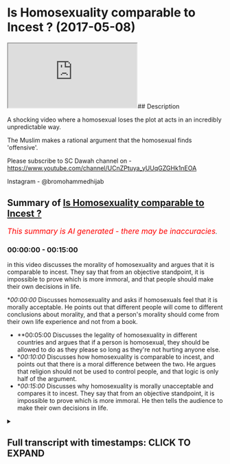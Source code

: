 # Is Homosexuality comparable to Incest ? (2017-05-08)

<iframe loading='lazy' src='https://www.youtube.com/embed/wPR8dUCgoIM'></iframe>## Description

A shocking video where a homosexual loses the plot at acts in an incredibly unpredictable way. 

The Muslim makes a rational argument that the homosexual finds 'offensive'.

Please subscribe to SC Dawah channel on -
 https://www.youtube.com/channel/UCnZPtuya_yUUqGZGHk1nEOA


Instagram - @bromohammedhijab

## Summary of [Is Homosexuality comparable to Incest ?](https://www.youtube.com/watch?v=wPR8dUCgoIM)


*<span style="color:red; font-size:125%">This summary is AI generated - there may be inaccuracies</span>. [](/)*

### <a onclick="modifyYTiframeseektime('0')">00:00:00</a> - <a onclick="modifyYTiframeseektime('900')">00:15:00</a>

in this video discusses the morality of homosexuality and argues that it is comparable to incest. They say that from an objective standpoint, it is impossible to prove which is more immoral, and that people should make their own decisions in life.

**<a onclick="modifyYTiframeseektime('0')">00:00:00</a>* Discusses homosexuality and asks if homosexuals feel that it is morally acceptable. He points out that different people will come to different conclusions about morality, and that a person's morality should come from their own life experience and not from a book.
* **<a onclick="modifyYTiframeseektime('300')">00:05:00</a> Discusses the legality of homosexuality in different countries and argues that if a person is homosexual, they should be allowed to do as they please so long as they're not hurting anyone else.
* **<a onclick="modifyYTiframeseektime('600')">00:10:00</a>* Discusses how homosexuality is comparable to incest, and points out that there is a moral difference between the two. He argues that religion should not be used to control people, and that logic is only half of the argument.
* **<a onclick="modifyYTiframeseektime('900')">00:15:00</a>* Discusses why homosexuality is morally unacceptable and compares it to incest. They say that from an objective standpoint, it is impossible to prove which is more immoral. He then tells the audience to make their own decisions in life.

<details><summary><h2>Full transcript with timestamps: CLICK TO EXPAND</h2></summary>

<a onclick="modifyYTiframeseektime('0')">0:00:00</a> basically before we start let me just  
<a onclick="modifyYTiframeseektime('3')">0:00:03</a> introduce it to a slammer  
<a onclick="modifyYTiframeseektime('4')">0:00:04</a> it's LOM as a religion here whereby I  
<a onclick="modifyYTiframeseektime('8')">0:00:08</a> use me here if someone's a religion well  
<a onclick="modifyYTiframeseektime('13')">0:00:13</a> we believe the one God one God worthy of  
<a onclick="modifyYTiframeseektime('16')">0:00:16</a> worship all right one God worthy of  
<a onclick="modifyYTiframeseektime('19')">0:00:19</a> worship yeah yeah oh yeah one God worthy  
<a onclick="modifyYTiframeseektime('26')">0:00:26</a> of worship we believe look this is what  
<a onclick="modifyYTiframeseektime('30')">0:00:30</a> we believe there's a verse in the Quran  
<a onclick="modifyYTiframeseektime('31')">0:00:31</a> I want to introduce you to it ya know  
<a onclick="modifyYTiframeseektime('33')">0:00:33</a> see what not to like no there's a verse  
<a onclick="modifyYTiframeseektime('36')">0:00:36</a> I figured Saturday night verse 29 it  
<a onclick="modifyYTiframeseektime('40')">0:00:40</a> says but of Allah whom a solemn Roger  
<a onclick="modifyYTiframeseektime('43')">0:00:43</a> une fille Shura cap water shake it  
<a onclick="modifyYTiframeseektime('46')">0:00:46</a> sooner or later version basically says  
<a onclick="modifyYTiframeseektime('48')">0:00:48</a> that God has preferred a parable yeah of  
<a onclick="modifyYTiframeseektime('51')">0:00:51</a> a man who has many slave owners and  
<a onclick="modifyYTiframeseektime('55')">0:00:55</a> another man who has only one slave owner  
<a onclick="modifyYTiframeseektime('58')">0:00:58</a> and then he said hey Lester really  
<a onclick="modifyYTiframeseektime('60')">0:01:00</a> metella are they the same  
<a onclick="modifyYTiframeseektime('61')">0:01:01</a> yeah now the plane is do you know those  
<a onclick="modifyYTiframeseektime('65')">0:01:05</a> a philosopher his name is Rosario he  
<a onclick="modifyYTiframeseektime('66')">0:01:06</a> said man is bloom free for everywhere in  
<a onclick="modifyYTiframeseektime('69')">0:01:09</a> Chains man is going to bed one change  
<a onclick="modifyYTiframeseektime('71')">0:01:11</a> the idea is this the idea is that we as  
<a onclick="modifyYTiframeseektime('74')">0:01:14</a> Muslims we believe that you are going to  
<a onclick="modifyYTiframeseektime('76')">0:01:16</a> be a slave to something in this world  
<a onclick="modifyYTiframeseektime('78')">0:01:18</a> yes  
<a onclick="modifyYTiframeseektime('79')">0:01:19</a> you're going to either be a slave to  
<a onclick="modifyYTiframeseektime('80')">0:01:20</a> social expectations that you've chosen  
<a onclick="modifyYTiframeseektime('83')">0:01:23</a> your China it's a good way of putting it  
<a onclick="modifyYTiframeseektime('87')">0:01:27</a> so we say look let us choose who we  
<a onclick="modifyYTiframeseektime('90')">0:01:30</a> should be basically submissive to or  
<a onclick="modifyYTiframeseektime('93')">0:01:33</a> what we should be submissive to and in  
<a onclick="modifyYTiframeseektime('94')">0:01:34</a> our conceptual conceptualization we say  
<a onclick="modifyYTiframeseektime('97')">0:01:37</a> that the most appropriate thing for us  
<a onclick="modifyYTiframeseektime('99')">0:01:39</a> to submit to is the one who created  
<a onclick="modifyYTiframeseektime('101')">0:01:41</a> everything the one who knows everything  
<a onclick="modifyYTiframeseektime('103')">0:01:43</a> the one who's all aware of everything  
<a onclick="modifyYTiframeseektime('105')">0:01:45</a> and that is for us God so that's why the  
<a onclick="modifyYTiframeseektime('108')">0:01:48</a> Quran giving anyone in this entire  
<a onclick="modifyYTiframeseektime('110')">0:01:50</a> square  
<a onclick="modifyYTiframeseektime('112')">0:01:52</a> yes okay so in that case because oh  
<a onclick="modifyYTiframeseektime('114')">0:01:54</a> really so do you accept do you accept  
<a onclick="modifyYTiframeseektime('117')">0:01:57</a> that the scientists think there's like a  
<a onclick="modifyYTiframeseektime('119')">0:01:59</a> electronic that's some kind of magnetic  
<a onclick="modifyYTiframeseektime('122')">0:02:02</a> thing going on and that's God even  
<a onclick="modifyYTiframeseektime('124')">0:02:04</a> science so everybody agrees yeah no I'm  
<a onclick="modifyYTiframeseektime('128')">0:02:08</a> with you oh that's good we'll put in it  
<a onclick="modifyYTiframeseektime('129')">0:02:09</a> but I just want to say - I want to put  
<a onclick="modifyYTiframeseektime('130')">0:02:10</a> the student ma'am so for me like if you  
<a onclick="modifyYTiframeseektime('133')">0:02:13</a> ask me about my morality where do I get  
<a onclick="modifyYTiframeseektime('135')">0:02:15</a> my own morality  
<a onclick="modifyYTiframeseektime('135')">0:02:15</a> ya know but if you do I'll say look  
<a onclick="modifyYTiframeseektime('139')">0:02:19</a> there's a there's a rationality behind  
<a onclick="modifyYTiframeseektime('140')">0:02:20</a> the rally  
<a onclick="modifyYTiframeseektime('141')">0:02:21</a> so the rationality for us is okay we  
<a onclick="modifyYTiframeseektime('143')">0:02:23</a> believe that God created the universe  
<a onclick="modifyYTiframeseektime('145')">0:02:25</a> yeah now he is all-knowing we'll hearing  
<a onclick="modifyYTiframeseektime('148')">0:02:28</a> a little powerful and as an extension of  
<a onclick="modifyYTiframeseektime('150')">0:02:30</a> that he sent messengers to certain  
<a onclick="modifyYTiframeseektime('152')">0:02:32</a> people's in certain plants and  
<a onclick="modifyYTiframeseektime('154')">0:02:34</a> messengers came to people in certain  
<a onclick="modifyYTiframeseektime('156')">0:02:36</a> people certain times at different times  
<a onclick="modifyYTiframeseektime('158')">0:02:38</a> yeah and the final that we believe is  
<a onclick="modifyYTiframeseektime('160')">0:02:40</a> the Prophet Muhammad you came for  
<a onclick="modifyYTiframeseektime('161')">0:02:41</a> everything would be right  
<a onclick="modifyYTiframeseektime('163')">0:02:43</a> those messengers yeah so basically  
<a onclick="modifyYTiframeseektime('166')">0:02:46</a> whether what they have with them are two  
<a onclick="modifyYTiframeseektime('168')">0:02:48</a> things the message in the miracle the  
<a onclick="modifyYTiframeseektime('170')">0:02:50</a> message being from God which is to  
<a onclick="modifyYTiframeseektime('172')">0:02:52</a> believe in a worship and only one God  
<a onclick="modifyYTiframeseektime('174')">0:02:54</a> submit yourself to one God rather than  
<a onclick="modifyYTiframeseektime('176')">0:02:56</a> submitting yourself to aspects of the  
<a onclick="modifyYTiframeseektime('177')">0:02:57</a> creation and the miracle is the Quran  
<a onclick="modifyYTiframeseektime('180')">0:03:00</a> itself and it has a way of basically  
<a onclick="modifyYTiframeseektime('182')">0:03:02</a> proving itself okay good point so having  
<a onclick="modifyYTiframeseektime('188')">0:03:08</a> said that Oscars a homosexual yeah I  
<a onclick="modifyYTiframeseektime('190')">0:03:10</a> want to ask as a homosexual do you feel  
<a onclick="modifyYTiframeseektime('195')">0:03:15</a> it's basically in your opinion it's it's  
<a onclick="modifyYTiframeseektime('198')">0:03:18</a> your right jewy it's absolutely fine  
<a onclick="modifyYTiframeseektime('201')">0:03:21</a> morally acceptable for you to be  
<a onclick="modifyYTiframeseektime('202')">0:03:22</a> homosexual in the sense that my national  
<a onclick="modifyYTiframeseektime('205')">0:03:25</a> urge okay thank you all right yeah okay  
<a onclick="modifyYTiframeseektime('209')">0:03:29</a> I wanted to ask you a question there  
<a onclick="modifyYTiframeseektime('211')">0:03:31</a> yeah do you assert that everything that  
<a onclick="modifyYTiframeseektime('214')">0:03:34</a> you believe and feel from nature  
<a onclick="modifyYTiframeseektime('216')">0:03:36</a> you should enact depending on what how  
<a onclick="modifyYTiframeseektime('220')">0:03:40</a> you feel depending on your own  
<a onclick="modifyYTiframeseektime('223')">0:03:43</a> morality that you have available decide  
<a onclick="modifyYTiframeseektime('226')">0:03:46</a> the course of your lifetime supporting  
<a onclick="modifyYTiframeseektime('228')">0:03:48</a> with your own experiences and your own  
<a onclick="modifyYTiframeseektime('230')">0:03:50</a> destiny based on your own and what  
<a onclick="modifyYTiframeseektime('232')">0:03:52</a> you're here to do and that all of us are  
<a onclick="modifyYTiframeseektime('234')">0:03:54</a> here to do something different we're all  
<a onclick="modifyYTiframeseektime('235')">0:03:55</a> here to develop in a soul a different  
<a onclick="modifyYTiframeseektime('237')">0:03:57</a> way but religion to shut that down and  
<a onclick="modifyYTiframeseektime('238')">0:03:58</a> makes you all the same I don't believe  
<a onclick="modifyYTiframeseektime('240')">0:04:00</a> that no I'm with you but John I put this  
<a onclick="modifyYTiframeseektime('243')">0:04:03</a> on you because I think your voice is  
<a onclick="modifyYTiframeseektime('245')">0:04:05</a> thought on my website no I don't like  
<a onclick="modifyYTiframeseektime('249')">0:04:09</a> you you believe that yeah but the  
<a onclick="modifyYTiframeseektime('251')">0:04:11</a> question I asked you was you said it was  
<a onclick="modifyYTiframeseektime('252')">0:04:12</a> my network to be homosexual I mean I do  
<a onclick="modifyYTiframeseektime('255')">0:04:15</a> believe that I'm not saying that you  
<a onclick="modifyYTiframeseektime('257')">0:04:17</a> shouldn't know one thing I Fisher the  
<a onclick="modifyYTiframeseektime('261')">0:04:21</a> first Pinilla do you believe that as you  
<a onclick="modifyYTiframeseektime('263')">0:04:23</a> connect with my life I think we have  
<a onclick="modifyYTiframeseektime('264')">0:04:24</a> there should be able to adapt well most  
<a onclick="modifyYTiframeseektime('267')">0:04:27</a> of them because you have an urge to eat  
<a onclick="modifyYTiframeseektime('269')">0:04:29</a> to [ __ ] for sleep to park so most of  
<a onclick="modifyYTiframeseektime('272')">0:04:32</a> them yes I would agree sir all right  
<a onclick="modifyYTiframeseektime('274')">0:04:34</a> what about you what about you all of  
<a onclick="modifyYTiframeseektime('275')">0:04:35</a> them I wish you would do not sir  
<a onclick="modifyYTiframeseektime('278')">0:04:38</a> okay does that go fight for my morality  
<a onclick="modifyYTiframeseektime('280')">0:04:40</a> the one thing so from what did you get  
<a onclick="modifyYTiframeseektime('282')">0:04:42</a> your morality from your own life  
<a onclick="modifyYTiframeseektime('283')">0:04:43</a> experience or did you get it from the  
<a onclick="modifyYTiframeseektime('285')">0:04:45</a> book look well I think that's crap it  
<a onclick="modifyYTiframeseektime('287')">0:04:47</a> you have to get it from life okay why  
<a onclick="modifyYTiframeseektime('289')">0:04:49</a> don't kill because that's what we've got  
<a onclick="modifyYTiframeseektime('291')">0:04:51</a> to go on got to go you can have guidance  
<a onclick="modifyYTiframeseektime('294')">0:04:54</a> you can have guidance really but if you  
<a onclick="modifyYTiframeseektime('296')">0:04:56</a> don't develop it to your own experiences  
<a onclick="modifyYTiframeseektime('297')">0:04:57</a> and your own vision and your own path  
<a onclick="modifyYTiframeseektime('300')">0:05:00</a> life and everything else  
<a onclick="modifyYTiframeseektime('301')">0:05:01</a> what's the point of it well as you had  
<a onclick="modifyYTiframeseektime('303')">0:05:03</a> to have it I'm not going on chemically  
<a onclick="modifyYTiframeseektime('305')">0:05:05</a> you can call me well your life because  
<a onclick="modifyYTiframeseektime('309')">0:05:09</a> how call you done yet there you go  
<a onclick="modifyYTiframeseektime('311')">0:05:11</a> John the Baptist you go okay John Joyce  
<a onclick="modifyYTiframeseektime('314')">0:05:14</a> Jesus high five ah Piper Coverstone 0.1  
<a onclick="modifyYTiframeseektime('321')">0:05:21</a> 0.1 the circle I was a jerk yeah thank  
<a onclick="modifyYTiframeseektime('326')">0:05:26</a> you  
<a onclick="modifyYTiframeseektime('326')">0:05:26</a> oh so basically more common ways to  
<a onclick="modifyYTiframeseektime('332')">0:05:32</a> coming into your mouth your question  
<a onclick="modifyYTiframeseektime('333')">0:05:33</a> all right in also so sorry my question  
<a onclick="modifyYTiframeseektime('337')">0:05:37</a> is fit forward then someone had wished I  
<a onclick="modifyYTiframeseektime('339')">0:05:39</a> would say take someone happening right  
<a onclick="modifyYTiframeseektime('340')">0:05:40</a> now to be incestual your conceptualize  
<a onclick="modifyYTiframeseektime('347')">0:05:47</a> yeah well they have to shake themselves  
<a onclick="modifyYTiframeseektime('349')">0:05:49</a> and find out in my police say they'd  
<a onclick="modifyYTiframeseektime('351')">0:05:51</a> have to check themselves if they could  
<a onclick="modifyYTiframeseektime('353')">0:05:53</a> stop that urgent and really truly find  
<a onclick="modifyYTiframeseektime('356')">0:05:56</a> out where that came from because it  
<a onclick="modifyYTiframeseektime('357')">0:05:57</a> often comes from then having incestual  
<a onclick="modifyYTiframeseektime('360')">0:06:00</a> stuff happening in their path so that's  
<a onclick="modifyYTiframeseektime('364')">0:06:04</a> where you're saying that because I'm  
<a onclick="modifyYTiframeseektime('366')">0:06:06</a> homosexual that I've had some homosexual  
<a onclick="modifyYTiframeseektime('368')">0:06:08</a> thing happen to me in the past so that  
<a onclick="modifyYTiframeseektime('370')">0:06:10</a> bla bla bla some there's a lot of  
<a onclick="modifyYTiframeseektime('372')">0:06:12</a> different reasons why people are  
<a onclick="modifyYTiframeseektime('373')">0:06:13</a> homosexual ask about you know oh yeah go  
<a onclick="modifyYTiframeseektime('376')">0:06:16</a> someone has a genetic urge yeah yeah to  
<a onclick="modifyYTiframeseektime('380')">0:06:20</a> be incestuous yeah should they be  
<a onclick="modifyYTiframeseektime('382')">0:06:22</a> allowed to elect well that's not for me  
<a onclick="modifyYTiframeseektime('384')">0:06:24</a> to decide that's for them to decide okay  
<a onclick="modifyYTiframeseektime('386')">0:06:26</a> not for you to decide or me no no it's  
<a onclick="modifyYTiframeseektime('388')">0:06:28</a> not for me to do anything as for them to  
<a onclick="modifyYTiframeseektime('390')">0:06:30</a> sort it out  
<a onclick="modifyYTiframeseektime('390')">0:06:30</a> not for me yeah that's not none of my  
<a onclick="modifyYTiframeseektime('394')">0:06:34</a> business I don't know them so now in my  
<a onclick="modifyYTiframeseektime('396')">0:06:36</a> house if there's a crime going on again  
<a onclick="modifyYTiframeseektime('399')">0:06:39</a> if someone's been broken the law of the  
<a onclick="modifyYTiframeseektime('401')">0:06:41</a> land then obviously it's a crime that's  
<a onclick="modifyYTiframeseektime('403')">0:06:43</a> the climate it's not really what it is  
<a onclick="modifyYTiframeseektime('405')">0:06:45</a> yeah so you it's not allowed so you'd  
<a onclick="modifyYTiframeseektime('407')">0:06:47</a> get you know you get the police involved  
<a onclick="modifyYTiframeseektime('409')">0:06:49</a> which is probably if it's not allowed to  
<a onclick="modifyYTiframeseektime('411')">0:06:51</a> happen it's probably right okay so  
<a onclick="modifyYTiframeseektime('413')">0:06:53</a> you're saying is you shouldn't be  
<a onclick="modifyYTiframeseektime('414')">0:06:54</a> allowed to have a little well I'm not  
<a onclick="modifyYTiframeseektime('415')">0:06:55</a> I'm not saying anything I'm just  
<a onclick="modifyYTiframeseektime('416')">0:06:56</a> pointing out that the law says that it's  
<a onclick="modifyYTiframeseektime('419')">0:06:59</a> illegal okay so they'll also look  
<a onclick="modifyYTiframeseektime('420')">0:07:00</a> illegal  
<a onclick="modifyYTiframeseektime('421')">0:07:01</a> so our mother and a family relationship  
<a onclick="modifyYTiframeseektime('423')">0:07:03</a> to happen according to the law okay  
<a onclick="modifyYTiframeseektime('427')">0:07:07</a> according to the law if you go to a  
<a onclick="modifyYTiframeseektime('429')">0:07:09</a> country where homosexuality is illegal  
<a onclick="modifyYTiframeseektime('431')">0:07:11</a> should you still be able to enact on a  
<a onclick="modifyYTiframeseektime('433')">0:07:13</a> sec trolley well I don't know so your  
<a onclick="modifyYTiframeseektime('438')">0:07:18</a> honor I'd like to really disagree with  
<a onclick="modifyYTiframeseektime('441')">0:07:21</a> you linking homosexuality with incest  
<a onclick="modifyYTiframeseektime('443')">0:07:23</a> it's the same thing why can't only okay  
<a onclick="modifyYTiframeseektime('446')">0:07:26</a> so for example I'm looking  
<a onclick="modifyYTiframeseektime('447')">0:07:27</a> heterosexuality with incense okay and  
<a onclick="modifyYTiframeseektime('450')">0:07:30</a> I'll make a point on I link them I link  
<a onclick="modifyYTiframeseektime('452')">0:07:32</a> them all cut I'm sorry yeah like her  
<a onclick="modifyYTiframeseektime('454')">0:07:34</a> incest I pedophilia and I'm linking with  
<a onclick="modifyYTiframeseektime('458')">0:07:38</a> homosexuality and jumping all in the  
<a onclick="modifyYTiframeseektime('459')">0:07:39</a> same carrier bag and constantly blinking  
<a onclick="modifyYTiframeseektime('462')">0:07:42</a> them up they're not connected because  
<a onclick="modifyYTiframeseektime('464')">0:07:44</a> it's adult consensual circle it's not  
<a onclick="modifyYTiframeseektime('466')">0:07:46</a> going generational you are you're  
<a onclick="modifyYTiframeseektime('469')">0:07:49</a> talking incest incest okay so that's  
<a onclick="modifyYTiframeseektime('471')">0:07:51</a> intergenerational sex words of stuff but  
<a onclick="modifyYTiframeseektime('474')">0:07:54</a> well that well I don't know that's to do  
<a onclick="modifyYTiframeseektime('475')">0:07:55</a> with them isn't it what you just said  
<a onclick="modifyYTiframeseektime('477')">0:07:57</a> depending on the age they are okay so  
<a onclick="modifyYTiframeseektime('479')">0:07:59</a> notice up here  
<a onclick="modifyYTiframeseektime('480')">0:08:00</a> what's your sister's or sue Robert  
<a onclick="modifyYTiframeseektime('482')">0:08:02</a> one-hour sessions cause of each other  
<a onclick="modifyYTiframeseektime('483')">0:08:03</a> yeah I think I think gender homicidal  
<a onclick="modifyYTiframeseektime('485')">0:08:05</a> gentlemen I think gentlemen you better  
<a onclick="modifyYTiframeseektime('488')">0:08:08</a> come to the Nitty Gritty nub of your  
<a onclick="modifyYTiframeseektime('489')">0:08:09</a> point and ask me it now okay my point is  
<a onclick="modifyYTiframeseektime('491')">0:08:11</a> this right you said don't compare you  
<a onclick="modifyYTiframeseektime('494')">0:08:14</a> should have been making comparisons  
<a onclick="modifyYTiframeseektime('495')">0:08:15</a> between certain homosexuality no I know  
<a onclick="modifyYTiframeseektime('497')">0:08:17</a> I said I was really upset with the  
<a onclick="modifyYTiframeseektime('499')">0:08:19</a> factory's constantly being linked with  
<a onclick="modifyYTiframeseektime('500')">0:08:20</a> illegal sexual activity  
<a onclick="modifyYTiframeseektime('502')">0:08:22</a> homosexuality is constantly being linked  
<a onclick="modifyYTiframeseektime('504')">0:08:24</a> with illegal sexual activity instant  
<a onclick="modifyYTiframeseektime('506')">0:08:26</a> beautifuller etcetera that's why I said  
<a onclick="modifyYTiframeseektime('508')">0:08:28</a> okay I was annoyed with that something  
<a onclick="modifyYTiframeseektime('510')">0:08:30</a> you were doing in that case if you go to  
<a onclick="modifyYTiframeseektime('511')">0:08:31</a> another country where homosexuality  
<a onclick="modifyYTiframeseektime('512')">0:08:32</a> advanced would you be upset in the same  
<a onclick="modifyYTiframeseektime('515')">0:08:35</a> way if someone liquors if you two are  
<a onclick="modifyYTiframeseektime('517')">0:08:37</a> not allowed to I don't know because I've  
<a onclick="modifyYTiframeseektime('518')">0:08:38</a> never been to one of those countries and  
<a onclick="modifyYTiframeseektime('519')">0:08:39</a> I don't think I would okay so I'm saying  
<a onclick="modifyYTiframeseektime('522')">0:08:42</a> is if any homosexual forget about you if  
<a onclick="modifyYTiframeseektime('525')">0:08:45</a> any almost sexual went to Nigeria or any  
<a onclick="modifyYTiframeseektime('526')">0:08:46</a> other country well sexuality is back  
<a onclick="modifyYTiframeseektime('528')">0:08:48</a> should they or should they not be  
<a onclick="modifyYTiframeseektime('529')">0:08:49</a> allowed to enact their homosexuality  
<a onclick="modifyYTiframeseektime('530')">0:08:50</a> well I think it depends on them if they  
<a onclick="modifyYTiframeseektime('532')">0:08:52</a> choose to or not okay so what you're  
<a onclick="modifyYTiframeseektime('534')">0:08:54</a> saying here is for homosexuals you're  
<a onclick="modifyYTiframeseektime('537')">0:08:57</a> saying they have a decision to make  
<a onclick="modifyYTiframeseektime('539')">0:08:59</a> whether they want to or they don't want  
<a onclick="modifyYTiframeseektime('540')">0:09:00</a> that's right whereas we will send you an  
<a onclick="modifyYTiframeseektime('542')">0:09:02</a> adult sex not intergenerational and  
<a onclick="modifyYTiframeseektime('544')">0:09:04</a> underage sex underage sex it was  
<a onclick="modifyYTiframeseektime('547')">0:09:07</a> princess your underage sex all right all  
<a onclick="modifyYTiframeseektime('549')">0:09:09</a> right then within it within the same  
<a onclick="modifyYTiframeseektime('550')">0:09:10</a> family or whatever okay it's not it's  
<a onclick="modifyYTiframeseektime('553')">0:09:13</a> only legal though we're a bub between  
<a onclick="modifyYTiframeseektime('556')">0:09:16</a> brother and sister in this country yeah  
<a onclick="modifyYTiframeseektime('557')">0:09:17</a> I think is illegal if you leave  
<a onclick="modifyYTiframeseektime('559')">0:09:19</a> in other time your country okay when in  
<a onclick="modifyYTiframeseektime('563')">0:09:23</a> other countries in alright then in our  
<a onclick="modifyYTiframeseektime('565')">0:09:25</a> country it's illegal in our country  
<a onclick="modifyYTiframeseektime('567')">0:09:27</a> today I should assume that what exactly  
<a onclick="modifyYTiframeseektime('571')">0:09:31</a> all the odds are so Marysol for you okay  
<a onclick="modifyYTiframeseektime('574')">0:09:34</a> cool you probably more London than I am  
<a onclick="modifyYTiframeseektime('576')">0:09:36</a> okay in a normal day in a Muslim country  
<a onclick="modifyYTiframeseektime('578')">0:09:38</a> depends on which country took about as  
<a onclick="modifyYTiframeseektime('580')">0:09:40</a> many of them so why UAE I think  
<a onclick="modifyYTiframeseektime('583')">0:09:43</a> homosexuals can probably do a lot more  
<a onclick="modifyYTiframeseektime('584')">0:09:44</a> than let's say Saudi Arabia alright so  
<a onclick="modifyYTiframeseektime('586')">0:09:46</a> it's kind of like it you know I think  
<a onclick="modifyYTiframeseektime('589')">0:09:49</a> they should be I think they should I  
<a onclick="modifyYTiframeseektime('591')">0:09:51</a> think people should be free to do what  
<a onclick="modifyYTiframeseektime('593')">0:09:53</a> they feel like doing as long as they're  
<a onclick="modifyYTiframeseektime('595')">0:09:55</a> not hearing somebody else and they're  
<a onclick="modifyYTiframeseektime('597')">0:09:57</a> not they lie against I think the people  
<a onclick="modifyYTiframeseektime('598')">0:09:58</a> should be free to do what they want as  
<a onclick="modifyYTiframeseektime('599')">0:09:59</a> long as they're not hurting is by  
<a onclick="modifyYTiframeseektime('601')">0:10:01</a> breaking the law happy you said that  
<a onclick="modifyYTiframeseektime('602')">0:10:02</a> well you know I'd be very confusing but  
<a onclick="modifyYTiframeseektime('604')">0:10:04</a> you're trying to box me into a situation  
<a onclick="modifyYTiframeseektime('605')">0:10:05</a> and a box around by people and I'd like  
<a onclick="modifyYTiframeseektime('609')">0:10:09</a> to serve other people what they think  
<a onclick="modifyYTiframeseektime('610')">0:10:10</a> about homosexuality ask them what do you  
<a onclick="modifyYTiframeseektime('613')">0:10:13</a> think what do you think about my  
<a onclick="modifyYTiframeseektime('615')">0:10:15</a> sexuality no comment no comment what do  
<a onclick="modifyYTiframeseektime('617')">0:10:17</a> you think about my pictures no comment  
<a onclick="modifyYTiframeseektime('620')">0:10:20</a> no comment take-home receive back  
<a onclick="modifyYTiframeseektime('622')">0:10:22</a> there's no not these people why because  
<a onclick="modifyYTiframeseektime('624')">0:10:24</a> you've asked me for like the law no but  
<a onclick="modifyYTiframeseektime('625')">0:10:25</a> the bigger here you should be able to  
<a onclick="modifyYTiframeseektime('627')">0:10:27</a> can I ask you a question yeah you're you  
<a onclick="modifyYTiframeseektime('629')">0:10:29</a> seem like a decent guy yeah well Muslim  
<a onclick="modifyYTiframeseektime('631')">0:10:31</a> this is weakest or a million questions  
<a onclick="modifyYTiframeseektime('632')">0:10:32</a> look at that let me allow me to  
<a onclick="modifyYTiframeseektime('634')">0:10:34</a> elaborate on my point my point is that  
<a onclick="modifyYTiframeseektime('636')">0:10:36</a> people ask us questions all the time  
<a onclick="modifyYTiframeseektime('637')">0:10:37</a> about slap people ask Jewish people  
<a onclick="modifyYTiframeseektime('640')">0:10:40</a> questions also my Judaism Christian  
<a onclick="modifyYTiframeseektime('642')">0:10:42</a> author I do a Judaism ABS we've all done  
<a onclick="modifyYTiframeseektime('644')">0:10:44</a> by atheism everything should be able to  
<a onclick="modifyYTiframeseektime('647')">0:10:47</a> recreate a scrutinize and criticize  
<a onclick="modifyYTiframeseektime('648')">0:10:48</a> including sexuality and so it's not fair  
<a onclick="modifyYTiframeseektime('651')">0:10:51</a> I don't believe it's fair if you want to  
<a onclick="modifyYTiframeseektime('653')">0:10:53</a> say it's freedom of speech for us to say  
<a onclick="modifyYTiframeseektime('654')">0:10:54</a> okay we should have parameters of that  
<a onclick="modifyYTiframeseektime('656')">0:10:56</a> speedo Street I'm saying that if you're  
<a onclick="modifyYTiframeseektime('658')">0:10:58</a> almost sexual just like I'm a Muslim and  
<a onclick="modifyYTiframeseektime('659')">0:10:59</a> someone's a Christian all of us should  
<a onclick="modifyYTiframeseektime('661')">0:11:01</a> be able to have engaging conversation  
<a onclick="modifyYTiframeseektime('663')">0:11:03</a> while getting angry actually  
<a onclick="modifyYTiframeseektime('665')">0:11:05</a> rationalised angry is really moving  
<a onclick="modifyYTiframeseektime('666')">0:11:06</a> anger okay if you get passion okay now  
<a onclick="modifyYTiframeseektime('669')">0:11:09</a> let me ask you a question nother  
<a onclick="modifyYTiframeseektime('670')">0:11:10</a> question right my favorite question to  
<a onclick="modifyYTiframeseektime('672')">0:11:12</a> you you said you can do everyone so long  
<a onclick="modifyYTiframeseektime('673')">0:11:13</a> it's about how many or not that's the  
<a onclick="modifyYTiframeseektime('674')">0:11:14</a> harm principle side by DJ SMIL yeah and  
<a onclick="modifyYTiframeseektime('677')">0:11:17</a> unlock on liberty in 1800 I don't know  
<a onclick="modifyYTiframeseektime('679')">0:11:19</a> basically I'll tell you what this means  
<a onclick="modifyYTiframeseektime('680')">0:11:20</a> now it's a liberal it's a libertarian  
<a onclick="modifyYTiframeseektime('682')">0:11:22</a> principle that was come from a  
<a onclick="modifyYTiframeseektime('683')">0:11:23</a> philosopher in 1800 I've got two  
<a onclick="modifyYTiframeseektime('685')">0:11:25</a> questions to you number one  
<a onclick="modifyYTiframeseektime('687')">0:11:27</a> then if you really think about it incest  
<a onclick="modifyYTiframeseektime('689')">0:11:29</a> between brother and sister yeah where  
<a onclick="modifyYTiframeseektime('692')">0:11:32</a> they're both consensual over H in your  
<a onclick="modifyYTiframeseektime('694')">0:11:34</a> opinion should not be illegal  
<a onclick="modifyYTiframeseektime('696')">0:11:36</a> yeah I didn't sign that's not my opinion  
<a onclick="modifyYTiframeseektime('698')">0:11:38</a> so what's your friend you're putting  
<a onclick="modifyYTiframeseektime('700')">0:11:40</a> your opinion now now I'm asking what is  
<a onclick="modifyYTiframeseektime('701')">0:11:41</a> your opinion is incest between two  
<a onclick="modifyYTiframeseektime('703')">0:11:43</a> consensual adults but brother and sister  
<a onclick="modifyYTiframeseektime('706')">0:11:46</a> now both consented and wearing  
<a onclick="modifyYTiframeseektime('707')">0:11:47</a> protection so there's all deformed  
<a onclick="modifyYTiframeseektime('708')">0:11:48</a> babies is that legitimate is that  
<a onclick="modifyYTiframeseektime('711')">0:11:51</a> morally acceptable is that morally  
<a onclick="modifyYTiframeseektime('712')">0:11:52</a> unacceptable I think you'd have to ask  
<a onclick="modifyYTiframeseektime('715')">0:11:55</a> those two themselves and their parents  
<a onclick="modifyYTiframeseektime('717')">0:11:57</a> and the people in their vicinity I've  
<a onclick="modifyYTiframeseektime('719')">0:11:59</a> got no there's nothing to deny don't  
<a onclick="modifyYTiframeseektime('720')">0:12:00</a> have children my own and I'm asking for  
<a onclick="modifyYTiframeseektime('722')">0:12:02</a> your opinion does my opinion yeah I give  
<a onclick="modifyYTiframeseektime('725')">0:12:05</a> me my opinion so what's your play  
<a onclick="modifyYTiframeseektime('726')">0:12:06</a> tickets between those two that I will  
<a onclick="modifyYTiframeseektime('728')">0:12:08</a> use on for that when we talked about the  
<a onclick="modifyYTiframeseektime('729')">0:12:09</a> linkage between horse or hybrid between  
<a onclick="modifyYTiframeseektime('731')">0:12:11</a> because less than almost actuality then  
<a onclick="modifyYTiframeseektime('732')">0:12:12</a> going because they often link  
<a onclick="modifyYTiframeseektime('735')">0:12:15</a> homosexuality with in things which  
<a onclick="modifyYTiframeseektime('738')">0:12:18</a> without incest or people's only out  
<a onclick="modifyYTiframeseektime('740')">0:12:20</a> there what's all that because they're  
<a onclick="modifyYTiframeseektime('741')">0:12:21</a> why definitely linked in it so what  
<a onclick="modifyYTiframeseektime('742')">0:12:22</a> along with the mental link is made so  
<a onclick="modifyYTiframeseektime('744')">0:12:24</a> what's well is that leave interrupting  
<a onclick="modifyYTiframeseektime('746')">0:12:26</a> me sorry I'm so mental link is made in  
<a onclick="modifyYTiframeseektime('748')">0:12:28</a> people's mind that link homosexuality  
<a onclick="modifyYTiframeseektime('751')">0:12:31</a> with pedophilia within certain okay I'm  
<a onclick="modifyYTiframeseektime('754')">0:12:34</a> also critically though well you can't  
<a onclick="modifyYTiframeseektime('755')">0:12:35</a> strong I'm the argument I'm gonna no I'm  
<a onclick="modifyYTiframeseektime('757')">0:12:37</a> not telling you that's what happens in  
<a onclick="modifyYTiframeseektime('759')">0:12:39</a> the public for me I'm doing it no no  
<a onclick="modifyYTiframeseektime('760')">0:12:40</a> you're not I'm going into it you try to  
<a onclick="modifyYTiframeseektime('762')">0:12:42</a> do it I own a love inside cut you off  
<a onclick="modifyYTiframeseektime('764')">0:12:44</a> and you didn't like a winter sand also  
<a onclick="modifyYTiframeseektime('766')">0:12:46</a> sorry I'm saying to you what it is a  
<a onclick="modifyYTiframeseektime('768')">0:12:48</a> different if you say if you use the  
<a onclick="modifyYTiframeseektime('770')">0:12:50</a> liberal Humphrey supplies barometer I'm  
<a onclick="modifyYTiframeseektime('772')">0:12:52</a> asking you what is the moral difference  
<a onclick="modifyYTiframeseektime('774')">0:12:54</a> between homosexuality and a brother and  
<a onclick="modifyYTiframeseektime('777')">0:12:57</a> a sister having sex of each other this  
<a onclick="modifyYTiframeseektime('778')">0:12:58</a> is such a stupid discussion and you're  
<a onclick="modifyYTiframeseektime('781')">0:13:01</a> having such a stupid argument but you  
<a onclick="modifyYTiframeseektime('782')">0:13:02</a> don't have any responsible i am i  
<a onclick="modifyYTiframeseektime('784')">0:13:04</a> throwing a response and telling you what  
<a onclick="modifyYTiframeseektime('785')">0:13:05</a> you're trying to do is very very twisted  
<a onclick="modifyYTiframeseektime('787')">0:13:07</a> and stupid it's all white like that I've  
<a onclick="modifyYTiframeseektime('789')">0:13:09</a> told you already and you didn't listen  
<a onclick="modifyYTiframeseektime('790')">0:13:10</a> no I'm not working with one to take back  
<a onclick="modifyYTiframeseektime('792')">0:13:12</a> no but no but you do well you learn the  
<a onclick="modifyYTiframeseektime('795')">0:13:15</a> tape can you see why you're not giving  
<a onclick="modifyYTiframeseektime('796')">0:13:16</a> any answers okay I gave you the answer  
<a onclick="modifyYTiframeseektime('798')">0:13:18</a> what's the answer  
<a onclick="modifyYTiframeseektime('799')">0:13:19</a> what's the difference between interest  
<a onclick="modifyYTiframeseektime('800')">0:13:20</a> from a logical little us what this  
<a onclick="modifyYTiframeseektime('802')">0:13:22</a> different positive one is a man having  
<a onclick="modifyYTiframeseektime('804')">0:13:24</a> sex with another man okay  
<a onclick="modifyYTiframeseektime('806')">0:13:26</a> one man having sex with another man and  
<a onclick="modifyYTiframeseektime('807')">0:13:27</a> the other one is two people in the same  
<a onclick="modifyYTiframeseektime('809')">0:13:29</a> family having sex is one right one wrong  
<a onclick="modifyYTiframeseektime('812')">0:13:32</a> quite well that depends on your point of  
<a onclick="modifyYTiframeseektime('813')">0:13:33</a> view I'm asking you either like the link  
<a onclick="modifyYTiframeseektime('816')">0:13:36</a> I'm asking you why do you like the link  
<a onclick="modifyYTiframeseektime('817')">0:13:37</a> um because  
<a onclick="modifyYTiframeseektime('818')">0:13:38</a> wait inferred that homosexuality somehow  
<a onclick="modifyYTiframeseektime('822')">0:13:42</a> not right something not quite right  
<a onclick="modifyYTiframeseektime('825')">0:13:45</a> about it there's something a little bit  
<a onclick="modifyYTiframeseektime('827')">0:13:47</a> something about my question one other  
<a onclick="modifyYTiframeseektime('829')">0:13:49</a> thought you were playing what's the  
<a onclick="modifyYTiframeseektime('830')">0:13:50</a> difference between incest and why yeah  
<a onclick="modifyYTiframeseektime('831')">0:13:51</a> why you asking the question why not what  
<a onclick="modifyYTiframeseektime('833')">0:13:53</a> not why not why are you asking that  
<a onclick="modifyYTiframeseektime('835')">0:13:55</a> particular question I feel I feel like  
<a onclick="modifyYTiframeseektime('837')">0:13:57</a> it  
<a onclick="modifyYTiframeseektime('837')">0:13:57</a> oh you know you do what you do like you  
<a onclick="modifyYTiframeseektime('840')">0:14:00</a> do a lot of now it's damaging his belief  
<a onclick="modifyYTiframeseektime('843')">0:14:03</a> system oh oh you see what how you work  
<a onclick="modifyYTiframeseektime('845')">0:14:05</a> you're mainly trying to mind [ __ ] people  
<a onclick="modifyYTiframeseektime('847')">0:14:07</a> with his religion and then when you  
<a onclick="modifyYTiframeseektime('849')">0:14:09</a> stare men on rivers or like in whatever  
<a onclick="modifyYTiframeseektime('851')">0:14:11</a> religion I want yeah but you don't  
<a onclick="modifyYTiframeseektime('853')">0:14:13</a> that's irrelevant finally Allah thank  
<a onclick="modifyYTiframeseektime('855')">0:14:15</a> you so you could take you see here  
<a onclick="modifyYTiframeseektime('858')">0:14:18</a> here's a good example of something which  
<a onclick="modifyYTiframeseektime('860')">0:14:20</a> you could have just which basically have  
<a onclick="modifyYTiframeseektime('862')">0:14:22</a> lost the argument well that's that's  
<a onclick="modifyYTiframeseektime('864')">0:14:24</a> that's in the opinion of the person  
<a onclick="modifyYTiframeseektime('866')">0:14:26</a> who's listening to this not you or me  
<a onclick="modifyYTiframeseektime('867')">0:14:27</a> okay that's good you have your abilities  
<a onclick="modifyYTiframeseektime('871')">0:14:31</a> and so as other people are going to  
<a onclick="modifyYTiframeseektime('872')">0:14:32</a> watch these logic logically they're free  
<a onclick="modifyYTiframeseektime('874')">0:14:34</a> to make their own minds up and flush  
<a onclick="modifyYTiframeseektime('875')">0:14:35</a> their own mobile phones down their own  
<a onclick="modifyYTiframeseektime('877')">0:14:37</a> toilets and cut the control system and  
<a onclick="modifyYTiframeseektime('879')">0:14:39</a> stop bullshitting around with these  
<a onclick="modifyYTiframeseektime('880')">0:14:40</a> stupid religions that mind [ __ ] you and  
<a onclick="modifyYTiframeseektime('883')">0:14:43</a> allow you to be controlled on mass  
<a onclick="modifyYTiframeseektime('884')">0:14:44</a> through different countries okay so it's  
<a onclick="modifyYTiframeseektime('887')">0:14:47</a> religion does anyone have a stick now be  
<a onclick="modifyYTiframeseektime('888')">0:14:48</a> excuse me he's off he's on he saw  
<a onclick="modifyYTiframeseektime('892')">0:14:52</a> himself please so okay so here okay  
<a onclick="modifyYTiframeseektime('895')">0:14:55</a> logically you have nothing to satisfy  
<a onclick="modifyYTiframeseektime('899')">0:14:59</a> yourself with well logic is only half  
<a onclick="modifyYTiframeseektime('900')">0:15:00</a> the story which is from this part of  
<a onclick="modifyYTiframeseektime('902')">0:15:02</a> right this part of the brain the other  
<a onclick="modifyYTiframeseektime('904')">0:15:04</a> part of the intuitive for feminine for  
<a onclick="modifyYTiframeseektime('906')">0:15:06</a> sensual is dancing you're like oh sexual  
<a onclick="modifyYTiframeseektime('909')">0:15:09</a> oh oh we don't like that do you coming  
<a onclick="modifyYTiframeseektime('913')">0:15:13</a> in cool okay I think he'll fill minutes  
<a onclick="modifyYTiframeseektime('918')">0:15:18</a> to get my permission to get my position  
<a onclick="modifyYTiframeseektime('920')">0:15:20</a> because go home alright what do you  
<a onclick="modifyYTiframeseektime('923')">0:15:23</a> listen I'm someplace book alright anyway  
<a onclick="modifyYTiframeseektime('926')">0:15:26</a> so long as we're not harming anyone else  
<a onclick="modifyYTiframeseektime('927')">0:15:27</a> you know  
<a onclick="modifyYTiframeseektime('928')">0:15:28</a> really well and what I won't help  
<a onclick="modifyYTiframeseektime('930')">0:15:30</a> anybody else and when they put those  
<a onclick="modifyYTiframeseektime('931')">0:15:31</a> pants on people's backs in Guantanamo  
<a onclick="modifyYTiframeseektime('933')">0:15:33</a> Bay and play heavy melting we weren't  
<a onclick="modifyYTiframeseektime('934')">0:15:34</a> harming anybody were they different do  
<a onclick="modifyYTiframeseektime('937')">0:15:37</a> you know what I was doing you you're  
<a onclick="modifyYTiframeseektime('939')">0:15:39</a> coming well sir I got to be very funny  
<a onclick="modifyYTiframeseektime('940')">0:15:40</a> I understand what I could do with other  
<a onclick="modifyYTiframeseektime('942')">0:15:42</a> comes you know I want to take back all  
<a onclick="modifyYTiframeseektime('944')">0:15:44</a> right so if you have any answer here let  
<a onclick="modifyYTiframeseektime('946')">0:15:46</a> me ask you one last time and if you  
<a onclick="modifyYTiframeseektime('947')">0:15:47</a> don't answer anything then I think we  
<a onclick="modifyYTiframeseektime('949')">0:15:49</a> can all make of it  
<a onclick="modifyYTiframeseektime('950')">0:15:50</a> we can all make out on any point so  
<a onclick="modifyYTiframeseektime('951')">0:15:51</a> don't give the shoes man we can all make  
<a onclick="modifyYTiframeseektime('953')">0:15:53</a> our own mind up on this yeah because I  
<a onclick="modifyYTiframeseektime('955')">0:15:55</a> said thank you for your response and  
<a onclick="modifyYTiframeseektime('956')">0:15:56</a> what's the difference between  
<a onclick="modifyYTiframeseektime('957')">0:15:57</a> homosexuality means and inside no that's  
<a onclick="modifyYTiframeseektime('959')">0:15:59</a> not my question my question is why is  
<a onclick="modifyYTiframeseektime('961')">0:16:01</a> homosexuality a man another man having  
<a onclick="modifyYTiframeseektime('964')">0:16:04</a> sexual intercourse and the act of a man  
<a onclick="modifyYTiframeseektime('967')">0:16:07</a> and a woman who happen to brother and  
<a onclick="modifyYTiframeseektime('968')">0:16:08</a> sister yeah and they're consensual yeah  
<a onclick="modifyYTiframeseektime('973')">0:16:13</a> drink that because you're gonna do it  
<a onclick="modifyYTiframeseektime('975')">0:16:15</a> actually time all right okay so I'm  
<a onclick="modifyYTiframeseektime('978')">0:16:18</a> asking you why is it before you're  
<a onclick="modifyYTiframeseektime('980')">0:16:20</a> likely to see anything okay whatever I  
<a onclick="modifyYTiframeseektime('981')">0:16:21</a> see now no thanks I don't drink alcohol  
<a onclick="modifyYTiframeseektime('984')">0:16:24</a> no no not on tetanus all right okay it  
<a onclick="modifyYTiframeseektime('988')">0:16:28</a> does it smaller good anyways I was the  
<a onclick="modifyYTiframeseektime('990')">0:16:30</a> hymen  
<a onclick="modifyYTiframeseektime('991')">0:16:31</a> okay okay fair enough I'm sorry I  
<a onclick="modifyYTiframeseektime('993')">0:16:33</a> prejudged you there anyways this is also  
<a onclick="modifyYTiframeseektime('1004')">0:16:44</a> like what you feel in your car you can't  
<a onclick="modifyYTiframeseektime('1006')">0:16:46</a> swallow okay yes yes burn up question  
<a onclick="modifyYTiframeseektime('1011')">0:16:51</a> question question what makes  
<a onclick="modifyYTiframeseektime('1014')">0:16:54</a> homosexuality any more or less morally  
<a onclick="modifyYTiframeseektime('1018')">0:16:58</a> acceptable than a brother and sister are  
<a onclick="modifyYTiframeseektime('1020')">0:17:00</a> wearing who take contraceptive tablets  
<a onclick="modifyYTiframeseektime('1024')">0:17:04</a> or wherever is they do I wear protection  
<a onclick="modifyYTiframeseektime('1026')">0:17:06</a> whoever is what makes one morally okay  
<a onclick="modifyYTiframeseektime('1029')">0:17:09</a> and everyone not more than a moral  
<a onclick="modifyYTiframeseektime('1030')">0:17:10</a> stance the way of what will you believe  
<a onclick="modifyYTiframeseektime('1032')">0:17:12</a> okay so you're saying it's not like that  
<a onclick="modifyYTiframeseektime('1034')">0:17:14</a> so here so here in other words you never  
<a onclick="modifyYTiframeseektime('1037')">0:17:17</a> want that for you yeah okay thank you  
<a onclick="modifyYTiframeseektime('1040')">0:17:20</a> ask your question let me answer you so  
<a onclick="modifyYTiframeseektime('1042')">0:17:22</a> for us it's very straightforward  
<a onclick="modifyYTiframeseektime('1044')">0:17:24</a> yeah we say that from a mobs on an  
<a onclick="modifyYTiframeseektime('1047')">0:17:27</a> objective level it's impossible for us  
<a onclick="modifyYTiframeseektime('1049')">0:17:29</a> to prove morality yeah unless you have  
<a onclick="modifyYTiframeseektime('1051')">0:17:31</a> an all-knowing entity which transmits  
<a onclick="modifyYTiframeseektime('1053')">0:17:33</a> the information to human beings always  
<a onclick="modifyYTiframeseektime('1055')">0:17:35</a> we think that is actualized in the last  
<a onclick="modifyYTiframeseektime('1058')">0:17:38</a> and final revelation which is a plan  
<a onclick="modifyYTiframeseektime('1060')">0:17:40</a> twisting to say the same thing about the  
<a onclick="modifyYTiframeseektime('1062')">0:17:42</a> Bible kind of stuff do you think the  
<a onclick="modifyYTiframeseektime('1064')">0:17:44</a> point is no I'm the Oscar meal across  
<a onclick="modifyYTiframeseektime('1066')">0:17:46</a> here so the answer is it's okay  
<a onclick="modifyYTiframeseektime('1069')">0:17:49</a> Emma I'll see you in this one word we  
<a onclick="modifyYTiframeseektime('1071')">0:17:51</a> say homosexuality was the act of a man  
<a onclick="modifyYTiframeseektime('1073')">0:17:53</a> having sex when suppose of another man  
<a onclick="modifyYTiframeseektime('1074')">0:17:54</a> is equivalent to two are basically a  
<a onclick="modifyYTiframeseektime('1078')">0:17:58</a> brother having sexual intercourse some  
<a onclick="modifyYTiframeseektime('1079')">0:17:59</a> story for you them night but you have no  
<a onclick="modifyYTiframeseektime('1081')">0:18:01</a> reason to feel certain because you have  
<a onclick="modifyYTiframeseektime('1082')">0:18:02</a> not our counselor argument why is it  
<a onclick="modifyYTiframeseektime('1084')">0:18:04</a> wrong I don't at the camera view leaves  
<a onclick="modifyYTiframeseektime('1086')">0:18:06</a> a sorry mind your society is way more  
<a onclick="modifyYTiframeseektime('1087')">0:18:07</a> she tried unicycling was not like it's  
<a onclick="modifyYTiframeseektime('1089')">0:18:09</a> okay and I'm sorry basically I'm saying  
<a onclick="modifyYTiframeseektime('1092')">0:18:12</a> to you is basically your suspect because  
<a onclick="modifyYTiframeseektime('1094')">0:18:14</a> you're living in a present time in a  
<a onclick="modifyYTiframeseektime('1096')">0:18:16</a> creeper station right and so you  
<a onclick="modifyYTiframeseektime('1097')">0:18:17</a> religious Primus you know as you just  
<a onclick="modifyYTiframeseektime('1099')">0:18:19</a> said that I'm covering you as this goes  
<a onclick="modifyYTiframeseektime('1100')">0:18:20</a> one but we check my own so have you got  
<a onclick="modifyYTiframeseektime('1103')">0:18:23</a> any reason to believe that one is more  
<a onclick="modifyYTiframeseektime('1105')">0:18:25</a> stories for an hour no it's just you're  
<a onclick="modifyYTiframeseektime('1107')">0:18:27</a> a person one card thank you very much I  
<a onclick="modifyYTiframeseektime('1108')">0:18:28</a> think with that I think you're free to  
<a onclick="modifyYTiframeseektime('1110')">0:18:30</a> make your own decisions up in life  
<a onclick="modifyYTiframeseektime('1112')">0:18:32</a> please don't even do any ID pop body  
<a onclick="modifyYTiframeseektime('1114')">0:18:34</a> above you I don't follow nobody Thank  
<a onclick="modifyYTiframeseektime('1117')">0:18:37</a> You Isaac  
</details>